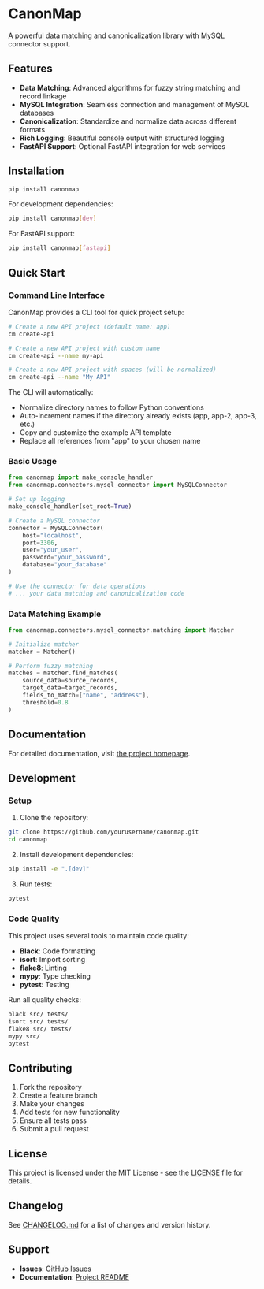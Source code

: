 # CanonMap

A powerful data matching and canonicalization library with MySQL connector support.

## Features

- **Data Matching**: Advanced algorithms for fuzzy string matching and record linkage
- **MySQL Integration**: Seamless connection and management of MySQL databases
- **Canonicalization**: Standardize and normalize data across different formats
- **Rich Logging**: Beautiful console output with structured logging
- **FastAPI Support**: Optional FastAPI integration for web services

## Installation

```bash
pip install canonmap
```

For development dependencies:
```bash
pip install canonmap[dev]
```

For FastAPI support:
```bash
pip install canonmap[fastapi]
```

## Quick Start

### Command Line Interface

CanonMap provides a CLI tool for quick project setup:

```bash
# Create a new API project (default name: app)
cm create-api

# Create a new API project with custom name
cm create-api --name my-api

# Create a new API project with spaces (will be normalized)
cm create-api --name "My API"
```

The CLI will automatically:
- Normalize directory names to follow Python conventions
- Auto-increment names if the directory already exists (app, app-2, app-3, etc.)
- Copy and customize the example API template
- Replace all references from "app" to your chosen name

### Basic Usage

```python
from canonmap import make_console_handler
from canonmap.connectors.mysql_connector import MySQLConnector

# Set up logging
make_console_handler(set_root=True)

# Create a MySQL connector
connector = MySQLConnector(
    host="localhost",
    port=3306,
    user="your_user",
    password="your_password",
    database="your_database"
)

# Use the connector for data operations
# ... your data matching and canonicalization code
```

### Data Matching Example

```python
from canonmap.connectors.mysql_connector.matching import Matcher

# Initialize matcher
matcher = Matcher()

# Perform fuzzy matching
matches = matcher.find_matches(
    source_data=source_records,
    target_data=target_records,
    fields_to_match=["name", "address"],
    threshold=0.8
)
```

## Documentation

For detailed documentation, visit [the project homepage](https://github.com/yourusername/canonmap).

## Development

### Setup

1. Clone the repository:
```bash
git clone https://github.com/yourusername/canonmap.git
cd canonmap
```

2. Install development dependencies:
```bash
pip install -e ".[dev]"
```

3. Run tests:
```bash
pytest
```

### Code Quality

This project uses several tools to maintain code quality:

- **Black**: Code formatting
- **isort**: Import sorting
- **flake8**: Linting
- **mypy**: Type checking
- **pytest**: Testing

Run all quality checks:
```bash
black src/ tests/
isort src/ tests/
flake8 src/ tests/
mypy src/
pytest
```

## Contributing

1. Fork the repository
2. Create a feature branch
3. Make your changes
4. Add tests for new functionality
5. Ensure all tests pass
6. Submit a pull request

## License

This project is licensed under the MIT License - see the [LICENSE](LICENSE) file for details.

## Changelog

See [CHANGELOG.md](CHANGELOG.md) for a list of changes and version history.

## Support

- **Issues**: [GitHub Issues](https://github.com/yourusername/canonmap/issues)
- **Documentation**: [Project README](https://github.com/yourusername/canonmap#readme) 